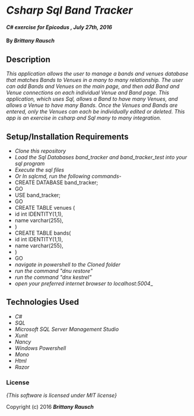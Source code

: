 # _Csharp Sql Band Tracker_

#### _C# exercise for Epicodus , July 27th, 2016_

#### By _**Brittany Rausch**_

## Description

_This application allows the user to manage a bands and venues database that matches Bands to Venues in a many to many relationship. The user can add Bands and Venues on the main page, and then add Band and Venue connections on each individual Venue and Band page. This application, which uses Sql, allows a Band to have many Venues, and allows a Venue to have many Bands. Once the Venues and Bands are entered, only the Venues can each be individually edited or deleted.  This app is an exercise in csharp and Sql many to many integration._

## Setup/Installation Requirements

* _Clone this repository_
* _Load the Sql Databases band_tracker and band_tracker_test into your sql program_
* _Execute the sql files_
* _Or In sqlcmd, run the following commands-_
* CREATE DATABASE band_tracker;
* GO
* USE band_tracker;
* GO
* CREATE TABLE venues (
* id int IDENTITY(1,1),
* name varchar(255),
* )
* CREATE TABLE bands(
* id int IDENTITY(1,1),
* name varchar(255),
* )
* GO
* _navigate in powershell to the Cloned folder_
* _run the command "dnu restore"_
* _run the command "dnx kestrel"_
* _open your preferred internet browser to localhost:5004__

## Technologies Used

* _C#_
* _SQL_
* _Microsoft SQL Server Management Studio_
* _Xunit_
* _Nancy_
* _Windows Powershell_
* _Mono_
* _Html_
* _Razor_


### License

*{This software is licensed under MIT license}*

Copyright (c) 2016 **_Brittany Rausch_**
